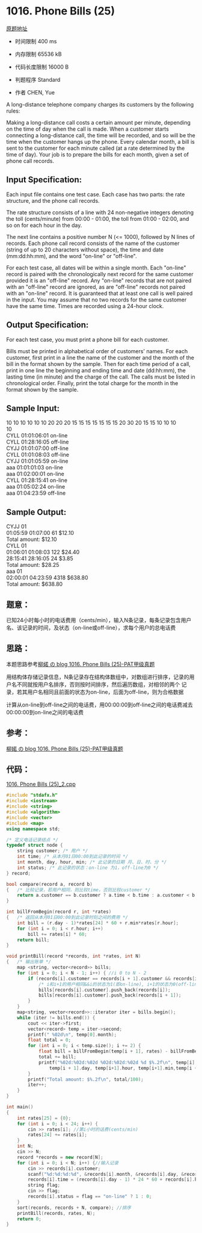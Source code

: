 ﻿# 1016. Phone Bills (25)
[原题地址](https://www.patest.cn/contests/pat-a-practise/1016)
* 时间限制 400 ms

* 内存限制 65536 kB

* 代码长度限制 16000 B

* 判题程序 Standard 

* 作者 CHEN, Yue




A long-distance telephone company charges its customers by the following rules:

Making a long-distance call costs a certain amount per minute, depending on the time of day when the call is made. 
When a customer starts connecting a long-distance call, the time will be recorded, and so will be the time when 
the customer hangs up the phone. Every calendar month, a bill is sent to the customer for each minute called 
(at a rate determined by the time of day). Your job is to prepare the bills for each month, given a set of phone 
call records.




## Input Specification: 

Each input file contains one test case. Each case has two parts: the rate structure, and the phone call records.

The rate structure consists of a line with 24 non-negative integers denoting the toll (cents/minute) from 00:00 - 01:00, 
the toll from 01:00 - 02:00, and so on for each hour in the day. 

The next line contains a positive number N (<= 1000), followed by N lines of records. Each phone call record consists of 
the name of the customer (string of up to 20 characters without space), the time and date (mm:dd:hh:mm), and the word 
"on-line" or "off-line".

For each test case, all dates will be within a single month. Each "on-line" record is paired with the chronologically next 
record for the same customer provided it is an "off-line" record. Any "on-line" records that are not paired with an "off-line" 
record are ignored, as are "off-line" records not paired with an "on-line" record. It is guaranteed that at least one call is 
well paired in the input. You may assume that no two records for the same customer have the same time. Times are recorded using 
a 24-hour clock.




## Output Specification: 

For each test case, you must print a phone bill for each customer. 

Bills must be printed in alphabetical order of customers' names. For each customer, first print in a line the name of the customer 
and the month of the bill in the format shown by the sample. Then for each time period of a call, print in one line the beginning 
and ending time and date (dd:hh:mm), the lasting time (in minute) and the charge of the call. The calls must be listed in chronological 
order. Finally, print the total charge for the month in the format shown by the sample.




## Sample Input:
10 10 10 10 10 10 20 20 20 15 15 15 15 15 15 15 20 30 20 15 15 10 10 10  
10  
CYLL 01:01:06:01 on-line  
CYLL 01:28:16:05 off-line  
CYJJ 01:01:07:00 off-line  
CYLL 01:01:08:03 off-line  
CYJJ 01:01:05:59 on-line  
aaa 01:01:01:03 on-line  
aaa 01:02:00:01 on-line  
CYLL 01:28:15:41 on-line  
aaa 01:05:02:24 on-line  
aaa 01:04:23:59 off-line  

## Sample Output:
CYJJ 01  
01:05:59 01:07:00 61 $12.10  
Total amount: $12.10  
CYLL 01  
01:06:01 01:08:03 122 $24.40  
28:15:41 28:16:05 24 $3.85  
Total amount: $28.25  
aaa 01  
02:00:01 04:23:59 4318 $638.80  
Total amount: $638.80  



## 题意：

已知24小时每小时的电话费用（cents/min），输入N条记录，每条记录包含用户名、该记录的时间，及状态（on-line或off-line），求每个用户的总电话费

## 思路：

本题思路参考[柳婼 の blog 1016. Phone Bills (25)-PAT甲级真题](https://www.liuchuo.net/archives/2350)

用结构体存储记录信息，N条记录存在结构体数组中，对数组进行排序，记录的用户名不同就按用户名排序，否则按时间排序，然后遍历数组，对相邻的两个
记录，若其用户名相同且前面的状态为on-line，后面为off-line，则为合格数据

计算从on-line到off-line之间的电话费，用00:00:00到off-line之间的电话费减去00:00:00到on-line之间的电话费

## 参考：
[柳婼 の blog 1016. Phone Bills (25)-PAT甲级真题](https://www.liuchuo.net/archives/2350)

## 代码：

[1016. Phone Bills (25)_2.cpp ](https://github.com/jerrykcode/PAT-Advanced-Level-Practise/blob/master/PAT%20Advanced%20Level%20Practice/1016.%20Phone%20Bills%20(25)/1016.%20Phone%20Bills%20(25)_2.cpp)

```cpp
#include "stdafx.h"
#include <iostream>
#include <string>
#include <algorithm>
#include <vector>
#include <map>
using namespace std;

/* 定义电话记录结点 */
typedef struct node {
	string customer; /* 用户 */
	int time; /* 从本月01日00:00到此记录的时间 */
	int month, day, hour, min; /* 此记录的日期 月、日、时、分 */
	int status; /* 此记录的状态：on-line 为1，off-line为0 */
} record;

bool compare(record a, record b)
{	/* 比较记录，若用户相同，则比较time，否则比较customer */
	return a.customer == b.customer ? a.time < b.time : a.customer < b.customer;
}

int billFromBegin(record r, int *rates)
{	/* 返回从本月01日00:00到此记录时刻之间的费用 */
	int bill = (r.day - 1)*rates[24] * 60 + r.min*rates[r.hour];
	for (int i = 0; i < r.hour; i++)
		bill += rates[i] * 60;
	return bill;
}

void printBill(record *records, int *rates, int N)
{	/* 输出账单 */
	map <string, vector<record>> bills;
	for (int i = 0; i < N - 1; i++) { //i 0 to N - 2
		if (records[i].customer == records[i + 1].customer && records[i].status && !records[i + 1].status) {
			/* i和i+1的用户相同&&i的状态为1(即on-line), i+1的状态为0(off-line) */
			bills[records[i].customer].push_back(records[i]);
			bills[records[i].customer].push_back(records[i + 1]);
		}
	}
	map<string, vector<record>>::iterator iter = bills.begin();
	while (iter != bills.end()) {
		cout << iter->first;
		vector<record> temp = iter->second;
		printf(" %02d\n", temp[0].month);
		float total = 0;
		for (int i = 0; i < temp.size(); i += 2) {
			float bill = billFromBegin(temp[i + 1], rates) - billFromBegin(temp[i], rates);
			total += bill;
			printf("%02d:%02d:%02d %02d:%02d:%02d %d $%.2f\n", temp[i].day, temp[i].hour, temp[i].min, 
				temp[i + 1].day, temp[i+1].hour, temp[i+1].min,temp[i + 1].time - temp[i].time, bill/100);
		}
		printf("Total amount: $%.2f\n", total/100);
		iter++;
	}
}

int main()
{
	int rates[25] = {0};
	for (int i = 0; i < 24; i++) {
		cin >> rates[i]; //第i小时的话费(cents/min)
		rates[24] += rates[i];
	}
	int N;
	cin >> N;
	record *records = new record[N];
	for (int i = 0; i < N; i++) {//输入记录
		cin >> records[i].customer;
		scanf("%d:%d:%d:%d", &records[i].month, &records[i].day, &records[i].hour, &records[i].min);
		records[i].time = (records[i].day - 1) * 24 * 60 + records[i].hour * 60 + records[i].min; //month不计入
		string flag;
		cin >> flag;
		records[i].status = flag == "on-line" ? 1 : 0;
	}
	sort(records, records + N, compare); //排序
	printBill(records, rates, N);
    return 0;
}
```
